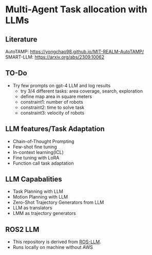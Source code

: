 # Multi-Agent Task allocation with LLMs

## Literature
AutoTAMP: https://yongchao98.github.io/MIT-REALM-AutoTAMP/  
SMART-LLM: https://arxiv.org/abs/2309.10062 

## TO-Do
- Try few prompts on gpt-4 LLM and log results
    - try 3/4 different tasks: area coverage, search, exploration
    - define map area in square meters
    - constraint1: number of robots
    - constraint2: time to solve task
    - constraint3: velocity of robots

## LLM features/Task Adaptation
- Chain-of-Thought Prompting
- Few-shot fine tuning
- In-context learning(ICL)
- Fine tuning with LoRA
- Function call task adaptation


## LLM Capabalities
- Task Planning with LLM
- Motion Planning with LLM
- Zero-Shot Trajectory Generators from LLM
- LLM as translators
- LMM as trajectory generators

## ROS2 LLM 
- This repository is derived from [ROS-LLM](https://github.com/Auromix/ROS-LLM). 
- Runs locally on machine without AWS

